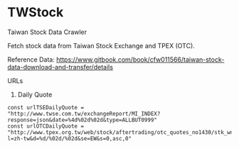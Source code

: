 # TWStock
Taiwan Stock Data Crawler

Fetch stock data from Taiwan Stock Exchange and TPEX (OTC).

Reference Data:
https://www.gitbook.com/book/cfw011566/taiwan-stock-data-download-and-transfer/details

URLs
1. Daily Quote
```
const urlTSEDailyQuote = "http://www.twse.com.tw/exchangeReport/MI_INDEX?response=json&date=%4d%02d%02d&type=ALLBUT0999"
const urlOTCDailyQuote = "http://www.tpex.org.tw/web/stock/aftertrading/otc_quotes_no1430/stk_wn1430_download.php?l=zh-tw&d=%d/%02d/%02d&se=EW&s=0,asc,0"
```

